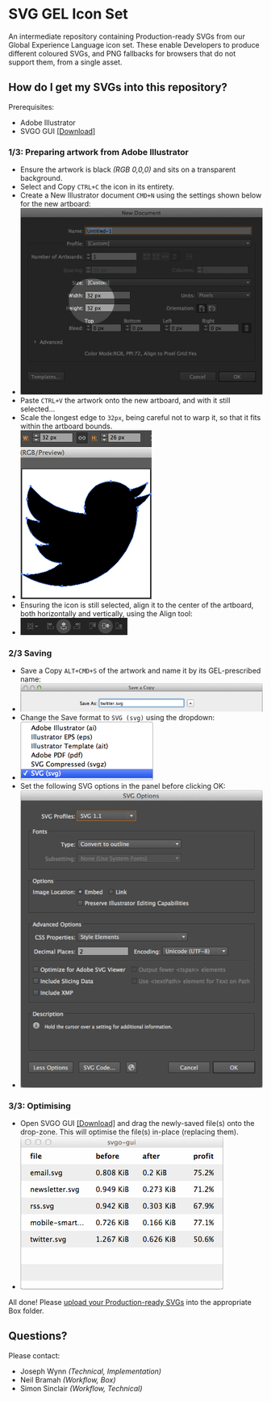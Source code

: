 # SVG GEL Icon Set
An intermediate repository containing Production-ready SVGs from our Global Experience Language icon set. These enable Developers to produce different coloured SVGs, and PNG fallbacks for browsers that do not support them, from a single asset.

## How do I get my SVGs into this repository?
Prerequisites:
- Adobe Illustrator
- SVGO GUI [[Download]](https://raw.githubusercontent.com/simonsinclair/svg-gel-icon-set/master/support/svgo-gui.zip)

### 1/3: Preparing artwork from Adobe Illustrator
- Ensure the artwork is black *(RGB 0,0,0)* and sits on a transparent background.
- Select and Copy `CTRL+C` the icon in its entirety.
- Create a New Illustrator document `CMD+N` using the settings shown below for the new artboard:
- ![](support/illus-new-doc.png)
- Paste `CTRL+V` the artwork onto the new artboard, and with it still selected...
- Scale the longest edge to `32px`, being careful not to warp it, so that it fits within the artboard bounds.
- ![](support/illus-longest-edge-32.png)
- Ensuring the icon is still selected, align it to the center of the artboard, both horizontally and vertically, using the Align tool:
- ![](support/illus-center-x-y.png)

### 2/3 Saving
- Save a Copy `ALT+CMD+S` of the artwork and name it by its GEL-prescribed name:
- ![](support/illus-save-a-copy.png)
- Change the Save format to `SVG (svg)` using the dropdown:
- ![](support/illus-save-format.png)
- Set the following SVG options in the panel before clicking OK:
- ![](support/illus-svg-options.png)

### 3/3: Optimising
- Open SVGO GUI [[Download]](https://raw.githubusercontent.com/simonsinclair/svg-gel-icon-set/master/support/svgo-gui.zip) and drag the newly-saved file(s) onto the drop-zone. This will optimise the file(s) in-place (replacing them).
- ![](support/svgo-gui.png)

All done! Please [upload your Production-ready SVGs](https://myshare.app.box.com/files/0/f/3158519203/SVG_GEL_Icon_Set) into the appropriate Box folder.

## Questions?
Please contact:
- Joseph Wynn *(Technical, Implementation)*
- Neil Bramah *(Workflow, Box)*
- Simon Sinclair *(Workflow, Technical)*
